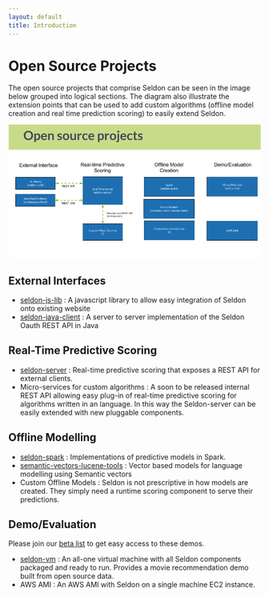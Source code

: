 ```yaml
---
layout: default
title: Introduction 
---
```




# Open Source Projects
The open source projects that comprise Seldon can be seen in the image below grouped into logical sections. The diagram also illustrate the extension points that can be used to add custom algorithms (offline model creation and real time prediction scoring) to easily extend Seldon.

![Open Source Projects](/img/OpenSourceProjects.png "Open Source Projects (project at https://github.com/SeldonIO")

## External Interfaces

 * [seldon-js-lib](https://github.com/SeldonIO/seldon-js-lib) : A javascript library to allow easy integration of Seldon onto existing website
 * [seldon-java-client](https://github.com/SeldonIO/seldon-java-client) : A server to server implementation of the Seldon Oauth REST API in Java

## Real-Time Predictive Scoring

 * [seldon-server](https://github.com/SeldonIO/seldon-server) : Real-time predictive scoring that exposes a REST API for external clients.
 * Micro-services for custom algorithms : A soon to be released internal REST API allowing easy plug-in of real-time predictive scoring for algorithms written in an language. In this way the Seldon-server can be easily extended with new pluggable components.

## Offline Modelling

 * [seldon-spark](https://github.com/SeldonIO/seldon-spark) : Implementations of predictive models in Spark.
 * [semantic-vectors-lucene-tools](https://github.com/SeldonIO/semantic-vectors-lucene-tools) : Vector based models for language modelling using Semantic vectors
 * Custom Offline Models : Seldon is not prescriptive in how models are created. They simply need a runtime scoring component to serve their predictions.

## Demo/Evaluation

Please join our [beta list](http://www.seldon.io/open-source) to get easy access to these demos.

 * [seldon-vm](https://github.com/SeldonIO/seldon-vm) : An all-one virtual machine with all Seldon components packaged and ready to run. Provides a movie recommendation demo built from open source data.
 * AWS AMI : An AWS AMI with Seldon on a single machine EC2 instance.
